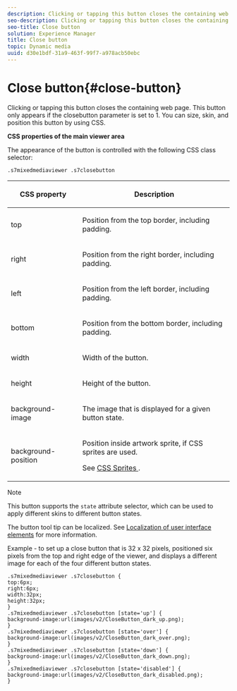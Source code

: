 ```yaml
---
description: Clicking or tapping this button closes the containing web page. This button only appears if the closebutton parameter is set to 1. You can size, skin, and position this button by using CSS.
seo-description: Clicking or tapping this button closes the containing web page. This button only appears if the closebutton parameter is set to 1. You can size, skin, and position this button by using CSS.
seo-title: Close button
solution: Experience Manager
title: Close button
topic: Dynamic media
uuid: d30e1bdf-31a9-463f-99f7-a978acb50ebc
---
```


# Close button{#close-button}

Clicking or tapping this button closes the containing web page. This button only appears if the closebutton parameter is set to 1. You can size, skin, and position this button by using CSS.

<!--<a id="section_061E550C1C1D4DB2BD663A898895B38C"></a>-->

**CSS properties of the main viewer area**

The appearance of the button is controlled with the following CSS class selector:

```
.s7mixedmediaviewer .s7closebutton
```

<table id="table_94EE3F5BBE4547C0B4943471CEE7EDE4"> 
 <thead> 
  <tr> 
   <th colname="col1" class="entry"> <p> CSS property </p> </th> 
   <th colname="col2" class="entry"> <p>Description </p> </th> 
  </tr> 
 </thead>
 <tbody> 
  <tr> 
   <td colname="col1"> <p> <span class="codeph"> top </span> </p> </td> 
   <td colname="col2"> <p>Position from the top border, including padding. </p> </td> 
  </tr> 
  <tr> 
   <td colname="col1"> <p> <span class="codeph"> right </span> </p> </td> 
   <td colname="col2"> <p>Position from the right border, including padding. </p> </td> 
  </tr> 
  <tr> 
   <td colname="col1"> <p> <span class="codeph"> left </span> </p> </td> 
   <td colname="col2"> <p>Position from the left border, including padding. </p> </td> 
  </tr> 
  <tr> 
   <td colname="col1"> <p> <span class="codeph"> bottom </span> </p> </td> 
   <td colname="col2"> <p>Position from the bottom border, including padding. </p> </td> 
  </tr> 
  <tr> 
   <td colname="col1"> <p> <span class="codeph"> width </span> </p> </td> 
   <td colname="col2"> <p>Width of the button. </p> </td> 
  </tr> 
  <tr> 
   <td colname="col1"> <p> <span class="codeph"> height </span> </p> </td> 
   <td colname="col2"> <p>Height of the button. </p> </td> 
  </tr> 
  <tr> 
   <td colname="col1"> <p> <span class="codeph"> background-image </span> </p> </td> 
   <td colname="col2"> <p>The image that is displayed for a given button state. </p> </td> 
  </tr> 
  <tr> 
   <td colname="col1"> <p> <span class="codeph"> background-position </span> </p> </td> 
   <td colname="col2"> <p> Position inside artwork sprite, if CSS sprites are used. </p> <p>See <a href="../../../c-html5-s7-aem-asset-viewers/c-html5-mixedmedia-viewer-about/c-html5-mixedmedia-viewer-customizingviewer/c-html5-mixedmedia-viewer-customizingviewer.md#section-209a43dfbddf4fc589e79cddaf233f50" format="dita" scope="local"> CSS Sprites </a>. </p> </td> 
  </tr> 
 </tbody> 
</table>

>[!NOTE]
>
>This button supports the `state` attribute selector, which can be used to apply different skins to different button states.

The button tool tip can be localized. See [Localization of user interface elements](../../../c-html5-s7-aem-asset-viewers/c-html5-mixedmedia-viewer-about/c-html5-mixedmedia-viewer-localization.md#concept-16262b8096474d6c9c018c3e99110dd1) for more information.

Example - to set up a close button that is 32 x 32 pixels, positioned six pixels from the top and right edge of the viewer, and displays a different image for each of the four different button states.

```
.s7mixedmediaviewer .s7closebutton { 
top:6px; 
right:6px; 
width:32px; 
height:32px; 
} 
.s7mixedmediaviewer .s7closebutton [state='up'] { 
background-image:url(images/v2/CloseButton_dark_up.png); 
} 
.s7mixedmediaviewer .s7closebutton [state='over'] {  
background-image:url(images/v2/CloseButton_dark_over.png); 
} 
.s7mixedmediaviewer .s7closebutton [state='down'] {  
background-image:url(images/v2/CloseButton_dark_down.png); 
} 
.s7mixedmediaviewer .s7closebutton [state='disabled'] { 
background-image:url(images/v2/CloseButton_dark_disabled.png); 
}
```

